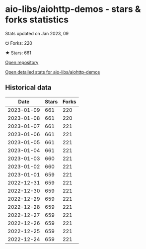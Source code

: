 # aio-libs/aiohttp-demos - stars & forks statistics

Stats updated on Jan 2023, 09

☋ Forks: 220

★ Stars: 661

[Open repository](https://github.com/aio-libs/aiohttp-demos)

[Open detailed stats for aio-libs/aiohttp-demos](https://reviewgithub.com/rep/aio-libs/aiohttp-demos)

## Historical data
| Date | Stars | Forks |
|------|-------|-------|
| 2023-01-09 | 661 | 220 | 
| 2023-01-08 | 661 | 220 | 
| 2023-01-07 | 661 | 221 | 
| 2023-01-06 | 661 | 221 | 
| 2023-01-05 | 661 | 221 | 
| 2023-01-04 | 661 | 221 | 
| 2023-01-03 | 660 | 221 | 
| 2023-01-02 | 660 | 221 | 
| 2023-01-01 | 659 | 221 | 
| 2022-12-31 | 659 | 221 | 
| 2022-12-30 | 659 | 221 | 
| 2022-12-29 | 659 | 221 | 
| 2022-12-28 | 659 | 221 | 
| 2022-12-27 | 659 | 221 | 
| 2022-12-26 | 659 | 221 | 
| 2022-12-25 | 659 | 221 | 
| 2022-12-24 | 659 | 221 | 

